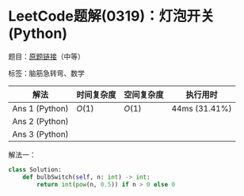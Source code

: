 # LeetCode题解(0319)：灯泡开关(Python)

题目：[原题链接](https://leetcode-cn.com/problems/bulb-switcher/)（中等）

标签：脑筋急转弯、数学

| 解法           | 时间复杂度 | 空间复杂度 | 执行用时      |
| -------------- | ---------- | ---------- | ------------- |
| Ans 1 (Python) | $O(1)$     | $O(1)$     | 44ms (31.41%) |
| Ans 2 (Python) |            |            |               |
| Ans 3 (Python) |            |            |               |

解法一：

```python
class Solution:
    def bulbSwitch(self, n: int) -> int:
        return int(pow(n, 0.5)) if n > 0 else 0
```